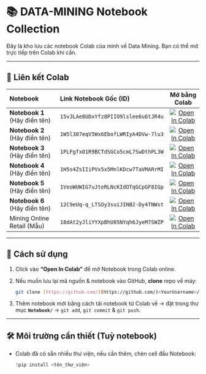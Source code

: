 # 📚 DATA-MINING Notebook Collection

Đây là kho lưu các notebook Colab của mình về Data Mining. 
Bạn có thể mở trực tiếp trên Colab khi cần.

---

## 🔗 Liên kết Colab

| Notebook | Link Notebook Gốc (ID) | Mở bằng Colab |
|:---|:---|:---:|
| **Notebook 1** (Hãy điền tên) | `15vJLAe8UDxYfz8PIIO9lslee6u6tJR4u` | [![Open In Colab](https://colab.research.google.com/assets/colab-badge.svg)](https://colab.research.google.com/drive/15vJLAe8UDxYfz8PIIO9lslee6u6tJR4u) |
| **Notebook 2** (Hãy điền tên) | `1W5l307eqV5Wx6EbofLWRIyA4DVw-7lu3` | [![Open In Colab](https://colab.research.google.com/assets/colab-badge.svg)](https://colab.research.google.com/drive/1W5l307eqV5Wx6EbofLWRIyA4DVw-7lu3) |
| **Notebook 3** (Hãy điền tên) | `1PLFgfxO1R9BCTdSGCo5cmL7SwDthPL3W` | [![Open In Colab](https://colab.research.google.com/assets/colab-badge.svg)](https://colab.research.google.com/drive/1PLFgfxO1R9BCTdSGCo5cmL7SwDthPL3W) |
| **Notebook 4** (Hãy điền tên) | `1H5s4ZsIIiPVx5x5MnlKDcw7TaVMARrMI` | [![Open In Colab](https://colab.research.google.com/assets/colab-badge.svg)](https://colab.research.google.com/drive/1H5s4ZsIIiPVx5x5MnlKDcw7TaVMARrMI) |
| **Notebook 5** (Hãy điền tên) | `1VeoWUWIG7uJteRLNcKIdOTqGCpGF8IGp` | [![Open In Colab](https://colab.research.google.com/assets/colab-badge.svg)](https://colab.research.google.com/drive/1VeoWUWIG7uJteRLNcKIdOTqGCpGF8IGp) |
| **Notebook 6** (Hãy điền tên) | `12C9eUq-q_LTSOy3suiJINB2-Dy4TNWst` | [![Open In Colab](https://colab.research.google.com/assets/colab-badge.svg)](https://colab.research.google.com/drive/12C9eUq-q_LTSOy3suiJINB2-Dy4TNWst) |
| Mining Online Retail (Mẫu) | `18dAt2yJliYYXpBhU05NYqh6JyeM7SWZP` | [![Open In Colab](https://colab.research.google.com/assets/colab-badge.svg)](https://colab.research.google.com/drive/18dAt2yJliYYXpBhU05NYqh6JyeM7SWZP?usp=sharing) |

---

## 📂 Cách sử dụng

1. Click vào **“Open In Colab”** để mở Notebook trong Colab online. 
2. Nếu muốn lưu lại mã nguồn & notebook vào GitHub, **clone** repo về máy:

    ```bash
    git clone [https://github.com/](https://github.com/)<YourUsername>/DATA-MINING.git
    ```

3. Thêm notebook mới bằng cách tải notebook từ Colab về → đặt trong thư mục **`Notebook/`** → `git add`, `git commit` & `git push`.

---

## 🛠 Môi trường cần thiết (Tuỳ notebook)

- Colab đã có sẵn nhiều thư viện, nếu cần thêm, chèn cell đầu Notebook:

  ```python
  !pip install <tên_thư_viện>